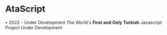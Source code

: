 # AtaScript
• 2022 - Under Development
The World's **First and Only Turkish** Javascript Project Under Development
